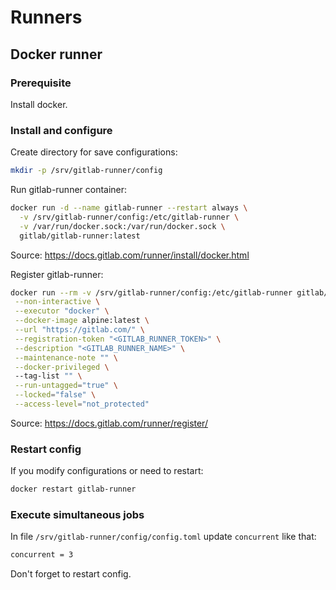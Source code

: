 # Runners

## Docker runner

### Prerequisite
Install docker.

### Install and configure
Create directory for save configurations:

```bash
mkdir -p /srv/gitlab-runner/config
```

Run gitlab-runner container:
```bash
docker run -d --name gitlab-runner --restart always \
  -v /srv/gitlab-runner/config:/etc/gitlab-runner \
  -v /var/run/docker.sock:/var/run/docker.sock \
  gitlab/gitlab-runner:latest
```
Source: https://docs.gitlab.com/runner/install/docker.html

Register gitlab-runner:
```bash
docker run --rm -v /srv/gitlab-runner/config:/etc/gitlab-runner gitlab/gitlab-runner register \
 --non-interactive \
 --executor "docker" \
 --docker-image alpine:latest \
 --url "https://gitlab.com/" \
 --registration-token "<GITLAB_RUNNER_TOKEN>" \
 --description "<GITLAB_RUNNER_NAME>" \
 --maintenance-note "" \
 --docker-privileged \ 
 --tag-list "" \
 --run-untagged="true" \
 --locked="false" \
 --access-level="not_protected"
```
Source: https://docs.gitlab.com/runner/register/

### Restart config
If you modify configurations or need to restart:
```bash
docker restart gitlab-runner
```

### Execute simultaneous jobs
In file <code>/srv/gitlab-runner/config/config.toml</code> update <code>concurrent</code> like that:
```bash
concurrent = 3
```
Don't forget to restart config.
